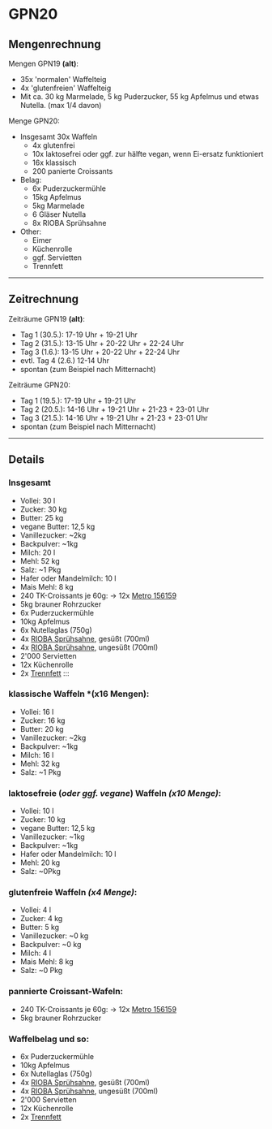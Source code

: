  GPN20
=======

 Mengenrechnung
----------------

Mengen GPN19 **(alt)**:
 - 35x 'normalen' Waffelteig
 - 4x 'glutenfreien' Waffelteig
 - Mit ca. 30 kg Marmelade, 5 kg Puderzucker, 55 kg Apfelmus und etwas Nutella. (max 1/4 davon)

Menge GPN20:
 * Insgesamt 30x Waffeln
    + 4x glutenfrei
    + 10x laktosefrei oder ggf. zur hälfte vegan, wenn Ei-ersatz funktioniert
    + 16x klassisch
    + 200 panierte Croissants
 * Belag:
    + 6x Puderzuckermühle
    + 15kg Apfelmus
    + 5kg Marmelade
    + 6 Gläser Nutella
    + 8x RIOBA Sprühsahne
 * Other:
    + Eimer
    + Küchenrolle
    + ggf. Servietten
    + Trennfett

------------------------

 Zeitrechnung
--------------

Zeiträume GPN19 **(alt)**:
 + Tag 1 (30.5.): 17-19 Uhr + 19-21 Uhr
 + Tag 2 (31.5.): 13-15 Uhr + 20-22 Uhr + 22-24 Uhr
 + Tag 3 (1.6.): 13-15 Uhr + 20-22 Uhr + 22-24 Uhr
 + evtl. Tag 4 (2.6.) 12-14 Uhr
 + spontan (zum Beispiel nach Mitternacht)

Zeiträume GPN20:
 + Tag 1 (19.5.): 17-19 Uhr + 19-21 Uhr
 + Tag 2 (20.5.): 14-16 Uhr + 19-21 Uhr + 21-23 + 23-01 Uhr
 + Tag 3 (21.5.): 14-16 Uhr + 19-21 Uhr + 21-23 + 23-01 Uhr
 + spontan (zum Beispiel nach Mitternacht)


------------------

 Details
--------

### Insgesamt
+ Vollei: 30 l
+ Zucker: 30 kg
+ Butter: 25 kg
+ vegane Butter: 12,5 kg
+ Vanillezucker: ~2kg
+ Backpulver: ~1kg
+ Milch: 20 l
+ Mehl: 52 kg
+ Salz: ~1 Pkg
+ Hafer oder Mandelmilch: 10 l
+ Mais Mehl: 8 kg
+ 240 TK-Croissants je 60g: -> 12x [Metro 156159](https://produkte.metro.de/shop/pv/BTY-X8194/0032/0021/)
+ 5kg brauner Rohrzucker
+ 6x Puderzuckermühle
+ 10kg Apfelmus
+ 6x Nutellaglas (750g)
+ 4x [RIOBA Sprühsahne](https://produkte.metro.de/shop/pv/BTY-X858178/0032/0021/), gesüßt (700ml)
+ 4x [RIOBA Sprühsahne](https://produkte.metro.de/shop/pv/BTY-X858178/0033/0021), ungesüßt (700ml)
+ 2'000 Servietten
+ 12x Küchenrolle
+ 2x [Trennfett](https://produkte.metro.de/shop/pv/BTY-X610695/0032/0021/)
:::

### klassische Waffeln *(x16 Mengen):

+ Vollei: 16 l
+ Zucker: 16 kg
+ Butter: 20 kg
+ Vanillezucker: ~2kg
+ Backpulver: ~1kg
+ Milch: 16 l
+ Mehl: 32 kg
+ Salz: ~1 Pkg

### laktosefreie (*oder ggf. vegane*) Waffeln *(x10 Menge)*:

+ Vollei: 10 l
+ Zucker: 10 kg
+ vegane Butter: 12,5 kg
+ Vanillezucker: ~1kg
+ Backpulver: ~1kg
+ Hafer oder Mandelmilch: 10 l
+ Mehl: 20 kg
+ Salz: ~0Pkg

### glutenfreie Waffeln *(x4 Menge)*:

+ Vollei: 4 l
+ Zucker: 4 kg
+ Butter: 5 kg
+ Vanillezucker: ~0 kg
+ Backpulver: ~0 kg
+ Milch: 4 l
+ Mais Mehl: 8 kg
+ Salz: ~0 Pkg

### pannierte Croissant-Wafeln:

+ 240 TK-Croissants je 60g: -> 12x [Metro 156159](https://produkte.metro.de/shop/pv/BTY-X8194/0032/0021/)
+ 5kg brauner Rohrzucker

### Waffelbelag und so:
+ 6x Puderzuckermühle
+ 10kg Apfelmus
+ 6x Nutellaglas (750g)
+ 4x [RIOBA Sprühsahne](https://produkte.metro.de/shop/pv/BTY-X858178/0032/0021/), gesüßt (700ml)
+ 4x [RIOBA Sprühsahne](https://produkte.metro.de/shop/pv/BTY-X858178/0033/0021), ungesüßt (700ml)
+ 2'000 Servietten
+ 12x Küchenrolle
+ 2x [Trennfett](https://produkte.metro.de/shop/pv/BTY-X610695/0032/0021/)

